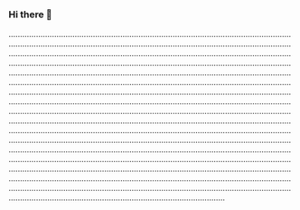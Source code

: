 ### Hi there 👋

...........................................................................................................................................................................................................................................................................................................................................................................................................................................................................................................................................................................................................................................................................................................................................................................................................................................................................................................................................................................................................................................................................................................................................................................................................................................................................................................................................................................................................................................................................................................................................................................................................................................................................................................................................................................................................................................................................................................................................................................................................................................................................................................................................................................................................................................................................................